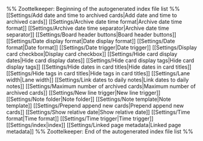 %% Zoottelkeeper: Beginning of the autogenerated index file list  %%
[[Settings/Add date and time to archived cards|Add date and time to archived cards]]
[[Settings/Archive date time format|Archive date time format]]
[[Settings/Archive date time separator|Archive date time separator]]
[[Settings/Board header buttons|Board header buttons]]
[[Settings/Date display format|Date display format]]
[[Settings/Date format|Date format]]
[[Settings/Date trigger|Date trigger]]
[[Settings/Display card checkbox|Display card checkbox]]
[[Settings/Hide card display dates|Hide card display dates]]
[[Settings/Hide card display tags|Hide card display tags]]
[[Settings/Hide dates in card titles|Hide dates in card titles]]
[[Settings/Hide tags in card titles|Hide tags in card titles]]
[[Settings/Lane width|Lane width]]
[[Settings/Link dates to daily notes|Link dates to daily notes]]
[[Settings/Maximum number of archived cards|Maximum number of archived cards]]
[[Settings/New line trigger|New line trigger]]
[[Settings/Note folder|Note folder]]
[[Settings/Note template|Note template]]
[[Settings/Prepend append new cards|Prepend append new cards]]
[[Settings/Show relative date|Show relative date]]
[[Settings/Time format|Time format]]
[[Settings/Time trigger|Time trigger]]
[[Settings/index|index]]
[[Settings/Linked page metadata|Linked page metadata]]
%% Zoottelkeeper: End of the autogenerated index file list  %%

